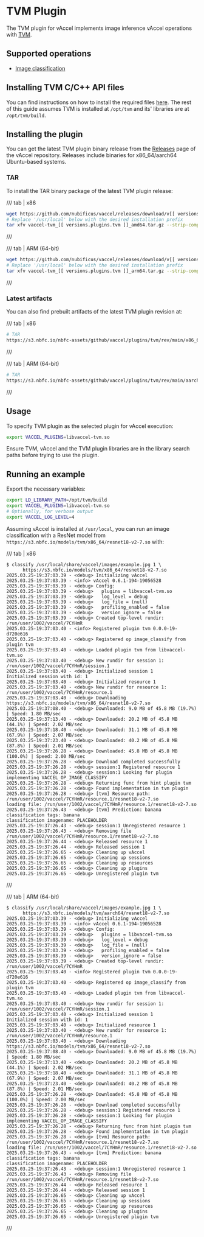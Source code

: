 # TVM Plugin

The TVM plugin for vAccel implements image inference vAccel operations with
[TVM](https://tvm.apache.org).

## Supported operations

- [Image classification](../../../api/api-reference/operations.md#image-classification)

## Installing TVM C/C++ API files

You can find instructions on how to install the required files
[here](../../../useful-docs/tvm.md). The rest of this guide assumes TVM is
installed at `/opt/tvm` and its' libraries are at `/opt/tvm/build`.

## Installing the plugin

You can get the latest TVM plugin binary release from the
[Releases](https://github.com/nubificus/vaccel/releases) page of the vAccel
repository. Releases include binaries for x86_64/aarch64 Ubuntu-based systems.

### TAR

To install the TAR binary package of the latest TVM plugin release:

/// tab | x86

```sh
wget https://github.com/nubificus/vaccel/releases/download/v[[ versions.vaccel ]]/vaccel-tvm_[[ versions.plugins.tvm ]]_amd64.tar.gz
# Replace '/usr/local' below with the desired installation prefix
tar xfv vaccel-tvm_[[ versions.plugins.tvm ]]_amd64.tar.gz --strip-components=2 -C /usr/local
```

///

/// tab | ARM (64-bit)

```sh
wget https://github.com/nubificus/vaccel/releases/download/v[[ versions.vaccel ]]/vaccel-tvm_[[ versions.plugins.tvm ]]_arm64.tar.gz
# Replace '/usr/local' below with the desired installation prefix
tar xfv vaccel-tvm_[[ versions.plugins.tvm ]]_arm64.tar.gz --strip-components=2 -C /usr/local
```

///

### Latest artifacts

You can also find prebuilt artifacts of the latest TVM plugin revision at:

/// tab | x86

```sh
# TAR
https://s3.nbfc.io/nbfc-assets/github/vaccel/plugins/tvm/rev/main/x86_64/release/vaccel-tvm-latest-bin.tar.gz
```

///

/// tab | ARM (64-bit)

```sh
# TAR
https://s3.nbfc.io/nbfc-assets/github/vaccel/plugins/tvm/rev/main/aarch64/release/vaccel-tvm-latest-bin.tar.gz
```

///

## Usage

To specify TVM plugin as the selected plugin for vAccel execution:

```sh
export VACCEL_PLUGINS=libvaccel-tvm.so
```

Ensure TVM, vAccel and the TVM plugin libraries are in the library search paths
before trying to use the plugin.

## Running an example

Export the necessary variables:

```sh
export LD_LIBRARY_PATH=/opt/tvm/build
export VACCEL_PLUGINS=libvaccel-tvm.so
# Optionally, for verbose output
export VACCEL_LOG_LEVEL=4
```

Assuming vAccel is installed at `/usr/local`, you can run an image
classification with a ResNet model from
`https://s3.nbfc.io/models/tvm/x86_64/resnet18-v2-7.so` with:

/// tab | x86

```console
$ classify /usr/local/share/vaccel/images/example.jpg 1 \
      https://s3.nbfc.io/models/tvm/x86_64/resnet18-v2-7.so
2025.03.25-19:37:03.39 - <debug> Initializing vAccel
2025.03.25-19:37:03.39 - <info> vAccel 0.6.1-194-19056528
2025.03.25-19:37:03.39 - <debug> Config:
2025.03.25-19:37:03.39 - <debug>   plugins = libvaccel-tvm.so
2025.03.25-19:37:03.39 - <debug>   log_level = debug
2025.03.25-19:37:03.39 - <debug>   log_file = (null)
2025.03.25-19:37:03.39 - <debug>   profiling_enabled = false
2025.03.25-19:37:03.39 - <debug>   version_ignore = false
2025.03.25-19:37:03.39 - <debug> Created top-level rundir: /run/user/1002/vaccel/7CYHmR
2025.03.25-19:37:03.40 - <info> Registered plugin tvm 0.0.0-19-d720e616
2025.03.25-19:37:03.40 - <debug> Registered op image_classify from plugin tvm
2025.03.25-19:37:03.40 - <debug> Loaded plugin tvm from libvaccel-tvm.so
2025.03.25-19:37:03.40 - <debug> New rundir for session 1: /run/user/1002/vaccel/7CYHmR/session.1
2025.03.25-19:37:03.40 - <debug> Initialized session 1
Initialized session with id: 1
2025.03.25-19:37:03.40 - <debug> Initialized resource 1
2025.03.25-19:37:03.40 - <debug> New rundir for resource 1: /run/user/1002/vaccel/7CYHmR/resource.1
2025.03.25-19:37:03.40 - <debug> Downloading https://s3.nbfc.io/models/tvm/x86_64/resnet18-v2-7.so
2025.03.25-19:37:08.40 - <debug> Downloaded: 9.0 MB of 45.8 MB (19.7%) | Speed: 1.80 MB/sec
2025.03.25-19:37:13.40 - <debug> Downloaded: 20.2 MB of 45.8 MB (44.1%) | Speed: 2.02 MB/sec
2025.03.25-19:37:18.40 - <debug> Downloaded: 31.1 MB of 45.8 MB (67.9%) | Speed: 2.07 MB/sec
2025.03.25-19:37:23.40 - <debug> Downloaded: 40.2 MB of 45.8 MB (87.8%) | Speed: 2.01 MB/sec
2025.03.25-19:37:26.28 - <debug> Downloaded: 45.8 MB of 45.8 MB (100.0%) | Speed: 2.00 MB/sec
2025.03.25-19:37:26.28 - <debug> Download completed successfully
2025.03.25-19:37:26.28 - <debug> session:1 Registered resource 1
2025.03.25-19:37:26.28 - <debug> session:1 Looking for plugin implementing VACCEL_OP_IMAGE_CLASSIFY
2025.03.25-19:37:26.28 - <debug> Returning func from hint plugin tvm
2025.03.25-19:37:26.28 - <debug> Found implementation in tvm plugin
2025.03.25-19:37:26.28 - <debug> [tvm] Resource path: /run/user/1002/vaccel/7CYHmR/resource.1/resnet18-v2-7.so
loading file: /run/user/1002/vaccel/7CYHmR/resource.1/resnet18-v2-7.so
2025.03.25-19:37:26.43 - <debug> [tvm] Prediction: banana
classification tags: banana
classification imagename: PLACEHOLDER
2025.03.25-19:37:26.43 - <debug> session:1 Unregistered resource 1
2025.03.25-19:37:26.43 - <debug> Removing file /run/user/1002/vaccel/7CYHmR/resource.1/resnet18-v2-7.so
2025.03.25-19:37:26.44 - <debug> Released resource 1
2025.03.25-19:37:26.44 - <debug> Released session 1
2025.03.25-19:37:26.65 - <debug> Cleaning up vAccel
2025.03.25-19:37:26.65 - <debug> Cleaning up sessions
2025.03.25-19:37:26.65 - <debug> Cleaning up resources
2025.03.25-19:37:26.65 - <debug> Cleaning up plugins
2025.03.25-19:37:26.65 - <debug> Unregistered plugin tvm
```

///

/// tab | ARM (64-bit)

```console
$ classify /usr/local/share/vaccel/images/example.jpg 1 \
      https://s3.nbfc.io/models/tvm/aarch64/resnet18-v2-7.so
2025.03.25-19:37:03.39 - <debug> Initializing vAccel
2025.03.25-19:37:03.39 - <info> vAccel 0.6.1-194-19056528
2025.03.25-19:37:03.39 - <debug> Config:
2025.03.25-19:37:03.39 - <debug>   plugins = libvaccel-tvm.so
2025.03.25-19:37:03.39 - <debug>   log_level = debug
2025.03.25-19:37:03.39 - <debug>   log_file = (null)
2025.03.25-19:37:03.39 - <debug>   profiling_enabled = false
2025.03.25-19:37:03.39 - <debug>   version_ignore = false
2025.03.25-19:37:03.39 - <debug> Created top-level rundir: /run/user/1002/vaccel/7CYHmR
2025.03.25-19:37:03.40 - <info> Registered plugin tvm 0.0.0-19-d720e616
2025.03.25-19:37:03.40 - <debug> Registered op image_classify from plugin tvm
2025.03.25-19:37:03.40 - <debug> Loaded plugin tvm from libvaccel-tvm.so
2025.03.25-19:37:03.40 - <debug> New rundir for session 1: /run/user/1002/vaccel/7CYHmR/session.1
2025.03.25-19:37:03.40 - <debug> Initialized session 1
Initialized session with id: 1
2025.03.25-19:37:03.40 - <debug> Initialized resource 1
2025.03.25-19:37:03.40 - <debug> New rundir for resource 1: /run/user/1002/vaccel/7CYHmR/resource.1
2025.03.25-19:37:03.40 - <debug> Downloading https://s3.nbfc.io/models/tvm/x86_64/resnet18-v2-7.so
2025.03.25-19:37:08.40 - <debug> Downloaded: 9.0 MB of 45.8 MB (19.7%) | Speed: 1.80 MB/sec
2025.03.25-19:37:13.40 - <debug> Downloaded: 20.2 MB of 45.8 MB (44.1%) | Speed: 2.02 MB/sec
2025.03.25-19:37:18.40 - <debug> Downloaded: 31.1 MB of 45.8 MB (67.9%) | Speed: 2.07 MB/sec
2025.03.25-19:37:23.40 - <debug> Downloaded: 40.2 MB of 45.8 MB (87.8%) | Speed: 2.01 MB/sec
2025.03.25-19:37:26.28 - <debug> Downloaded: 45.8 MB of 45.8 MB (100.0%) | Speed: 2.00 MB/sec
2025.03.25-19:37:26.28 - <debug> Download completed successfully
2025.03.25-19:37:26.28 - <debug> session:1 Registered resource 1
2025.03.25-19:37:26.28 - <debug> session:1 Looking for plugin implementing VACCEL_OP_IMAGE_CLASSIFY
2025.03.25-19:37:26.28 - <debug> Returning func from hint plugin tvm
2025.03.25-19:37:26.28 - <debug> Found implementation in tvm plugin
2025.03.25-19:37:26.28 - <debug> [tvm] Resource path: /run/user/1002/vaccel/7CYHmR/resource.1/resnet18-v2-7.so
loading file: /run/user/1002/vaccel/7CYHmR/resource.1/resnet18-v2-7.so
2025.03.25-19:37:26.43 - <debug> [tvm] Prediction: banana
classification tags: banana
classification imagename: PLACEHOLDER
2025.03.25-19:37:26.43 - <debug> session:1 Unregistered resource 1
2025.03.25-19:37:26.43 - <debug> Removing file /run/user/1002/vaccel/7CYHmR/resource.1/resnet18-v2-7.so
2025.03.25-19:37:26.44 - <debug> Released resource 1
2025.03.25-19:37:26.44 - <debug> Released session 1
2025.03.25-19:37:26.65 - <debug> Cleaning up vAccel
2025.03.25-19:37:26.65 - <debug> Cleaning up sessions
2025.03.25-19:37:26.65 - <debug> Cleaning up resources
2025.03.25-19:37:26.65 - <debug> Cleaning up plugins
2025.03.25-19:37:26.65 - <debug> Unregistered plugin tvm
```

///

